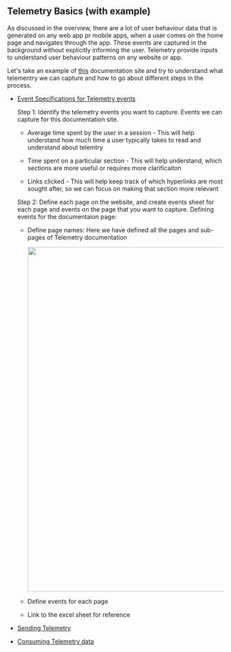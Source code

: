 ## Telemetry Basics (with example)

As discussed in the overview, there are a lot of user behaviour data that is generated on any web app pr mobile apps, when a user comes on the home page and navigates through the app. These events are captured in the background without explicitly informing the user. Telemetry provide inputs to understand user behaviour patterns on any website or app.

Let's take an example of [this](http://docs.sunbird.org/latest/developer-docs/telemetry/overview/) documentation site and try to understand what telementry we can capture and how to go about different steps in the process.

- [Event Specifications for Telemetry events](http://docs.sunbird.org/latest/developer-docs/telemetry/specification/#events-specs)

     Step 1: Identify the telemetry events you want to capture.
     Events we can capture for this documentation site.

    - Average time spent by the user in a session - This will help understand how much time a user typically takes to read and understand about telemtry

    - Time spent on a particular section - This will help understand, which sections are more useful or requires more clarificaiton

    - Links clicked - This will help keep track of which hyperlinks are most sought after, so we can focus on making that section more relevant

    Step 2: Define each page on the website, and create events sheet for each page and events on the page that you want to capture.
      Defining events for the documentaion page:

   - Define page names: Here we have defined all the pages and sub-pages of Telemetry documentation
      <p align="center">
      <img src = "https://user-images.githubusercontent.com/77961530/182592879-61abae8f-a984-4b7e-a2d8-c60b79dd97db.png" width="800"/>
      </p>

    - Define events for each page

    - Link to the excel sheet for reference
     
- [Sending Telemetry](http://docs.sunbird.org/latest/developer-docs/telemetry/sending_telemetry/)

- [Consuming Telemetry data](http://docs.sunbird.org/latest/developer-docs/telemetry/consuming_telemetry/)
